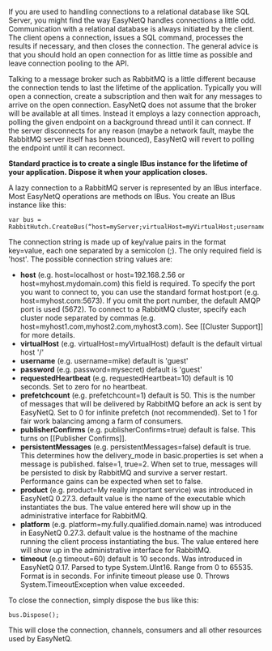 If you are used to handling connections to a relational database like SQL Server, you might find the way EasyNetQ handles connections a little odd. Communication with a relational database is always initiated by the client. The client opens a connection, issues a SQL command, processes the results if necessary, and then closes the connection. The general advice is that you should hold an open connection for as little time as possible and leave connection pooling to the API. 

Talking to a message broker such as RabbitMQ is a little different because the connection tends to last the lifetime of the application. Typically you will open a connection, create a subscription and then wait for any messages to arrive on the open connection. EasyNetQ does not assume that the broker will be available at all times. Instead it employs a lazy connection approach, polling the given endpoint on a background thread until it can connect. If the server disconnects for any reason (maybe a network fault, maybe the RabbitMQ server itself has been bounced), EasyNetQ will revert to polling the endpoint until it can reconnect.

**Standard practice is to create a single IBus instance for the lifetime of your application. Dispose it when your application closes.**

A lazy connection to a RabbitMQ server is represented by an IBus interface. Most EasyNetQ operations are methods on IBus. You create an IBus instance like this:

    var bus = RabbitHutch.CreateBus(“host=myServer;virtualHost=myVirtualHost;username=mike;password=topsecret”);

The connection string is made up of key/value pairs in the format key=value, each one separated by a semicolon (;). The only required field is 'host'. The possible connection string values are:

* **host** (e.g. host=localhost or host=192.168.2.56 or host=myhost.mydomain.com) this field is required. To specify the port you want to connect to, you can use the standard format host:port (e.g. host=myhost.com:5673). If you omit the port number, the default AMQP port is used (5672). To connect to a RabbitMQ cluster, specify each cluster node separated by commas (e.g. host=myhost1.com,myhost2.com,myhost3.com). See [[Cluster Support]] for more details.
* **virtualHost** (e.g. virtualHost=myVirtualHost) default is the default virtual host '/'
* **username** (e.g. username=mike) default is 'guest'
* **password** (e.g. password=mysecret) default is 'guest'
* **requestedHeartbeat** (e.g. requestedHeartbeat=10) default is 10 seconds. Set to zero for no heartbeat.
* **prefetchcount** (e.g. prefetchcount=1) default is 50. This is the number of messages that will be delivered by RabbitMQ before an ack is sent by EasyNetQ. Set to 0 for infinite prefetch (not recommended). Set to 1 for fair work balancing among a farm of consumers.
* **publisherConfirms** (e.g. publisherConfirms=true) default is false. This turns on [[Publisher Confirms]].
* **persistentMessages** (e.g. persistentMessages=false) default is true. This determines how the delivery_mode in basic.properties is set when a message is published. false=1, true=2. When set to true, messages will be persisted to disk by RabbitMQ and survive a server restart. Performance gains can be expected when set to false.
* **product** (e.g. product=My really important service) was introduced in EasyNetQ 0.27.3. default value is the name of the executable which instantiates the bus. The value entered here will show up in the administrative interface for RabbitMQ. 
* **platform** (e.g. platform=my.fully.qualified.domain.name) was introduced in EasyNetQ 0.27.3. default value is the hostname of the machine running the client process instantiating the bus. The value entered here will show up in the administrative interface for RabbitMQ. 
* **timeout** (e.g timeout=60) default is 10 seconds. Was introduced in EasyNetQ 0.17. Parsed to type System.UInt16. Range from 0 to 65535. Format is in seconds. For infinite timeout please use 0. Throws System.TimeoutException when value exceeded.

To close the connection, simply dispose the bus like this:

    bus.Dispose();

This will close the connection, channels, consumers and all other resources used by EasyNetQ.
